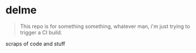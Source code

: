 # delme
> This repo is for something something, whatever man, i'm just trying to trigger a CI build.

scraps of code and stuff
